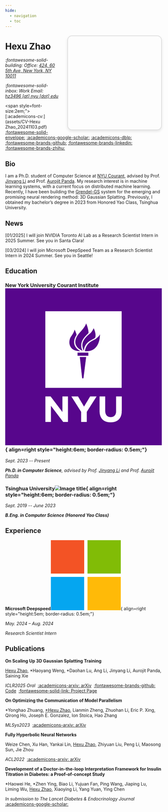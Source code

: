 ```yaml
---
hide:
  - navigation
  - toc
---
```


# Hexu Zhao

<div id="spark-viewer"></div>

<style>
#spark-viewer {
  width: 300px;
  height: 300px;
  border: 2px solid #ddd;
  border-radius: 15px;
  margin: 0 0 0 auto;
  float: right;
  margin-left: 2em;
  margin-top: -5em;
  box-shadow: 0 4px 8px rgba(0,0,0,0.1);
}

/* 手机端响应式设计 */
@media (max-width: 768px) {
  #spark-viewer {
    width: 80%;
    max-width: 300px;
    height: 250px;
    float: none;
    margin: 1em auto;
    margin-top: 0;
    display: block;
  }
}

/* 小屏手机 */
@media (max-width: 480px) {
  #spark-viewer {
    width: 90%;
    height: 200px;
  }
}
</style>

<script type="importmap">
{
  "imports": {
    "three": "https://cdnjs.cloudflare.com/ajax/libs/three.js/0.174.0/three.module.js",
    "@sparkjsdev/spark": "https://sparkjs.dev/releases/spark/0.1.8/spark.module.js"
  }
}
</script>

<script type="module">
import * as THREE from "three";
import { SplatMesh } from "@sparkjsdev/spark";

const container = document.getElementById('spark-viewer');
const scene = new THREE.Scene();
const camera = new THREE.PerspectiveCamera(60, 1, 0.1, 1000);
const renderer = new THREE.WebGLRenderer({ antialias: true, alpha: true });

// 动态设置渲染器尺寸
function updateRendererSize() {
  const width = container.offsetWidth;
  const height = container.offsetHeight;
  renderer.setSize(width, height);
  camera.aspect = width / height;
  camera.updateProjectionMatrix();
}

updateRendererSize();
renderer.setClearColor(0x000000, 0); // Transparent background
container.appendChild(renderer.domElement);

// 使用 Spark 示例中的蝴蝶模型
const splatURL = "https://sparkjs.dev/assets/splats/butterfly.spz";
const butterfly = new SplatMesh({ url: splatURL });
butterfly.quaternion.set(1, 0, 0, 0);
butterfly.position.set(0, 0, -3);
scene.add(butterfly);

// 添加基本的鼠标控制
let mouseDown = false;
let mouseX = 0;
let mouseY = 0;

container.addEventListener('mousedown', (e) => {
  mouseDown = true;
  mouseX = e.clientX;
  mouseY = e.clientY;
});

container.addEventListener('mouseup', () => {
  mouseDown = false;
});

container.addEventListener('mousemove', (e) => {
  if (mouseDown) {
    const deltaX = e.clientX - mouseX;
    const deltaY = e.clientY - mouseY;
    butterfly.rotation.y += deltaX * 0.01;
    butterfly.rotation.x += deltaY * 0.01;
    mouseX = e.clientX;
    mouseY = e.clientY;
  }
});

// 渲染循环
function animate() {
  requestAnimationFrame(animate);
  if (!mouseDown) {
    butterfly.rotation.y += 0.005; // 自动旋转
  }
  renderer.render(scene, camera);
}
animate();

// 响应式调整
window.addEventListener('resize', updateRendererSize);
</script>

*:fontawesome-solid-building: Office: [424, 60 5th Ave, New York, NY 10011](https://maps.app.goo.gl/N7m2fM5EbM3TToB79)*

*:fontawesome-solid-inbox: Work Email: [hz3496 [at] nyu [dot] edu](mailto:hz3496@nyu.edu)*


<span style=font-size:2em;">[:academicons-cv:](assets/CV-Hexu Zhao_20241103.pdf) [:fontawesome-solid-envelope:](mailto:hz3496@nyu.edu) [:academicons-google-scholar:](https://scholar.google.com/citations?hl=en&user=ylKFMAkAAAAJ) [:academicons-dblp:](https://dblp.org/pid/293/9714.html) [:fontawesome-brands-github:](https://github.com/TarzanZhao) [:fontawesome-brands-linkedin:](https://www.linkedin.com/in/hexu-zhao-203304244/) [:fontawesome-brands-zhihu:](https://www.zhihu.com/people/zhao-he-xu-61)</span>

## Bio

I am a Ph.D. student of Computer Science at [NYU Courant](https://cs.nyu.edu/home/index.html), advised by Prof. [Jinyang Li](https://jinyangli.github.io) and Prof. [Aurojit Panda](https://cs.nyu.edu/~apanda/). My research interest is in machine learning systems, with a current focus on distributed machine learning. Recently, I have been building the [Grendel-GS](https://github.com/nyu-systems/Grendel-GS) system for the emerging and promising neural rendering method: 3D Gaussian Splatting. Previously, I obtained my bachelor’s degree in 2023 from Honored Yao Class, Tsinghua University. 

## News

[01/2025] I will join NVIDIA Toronto AI Lab as a Research Scientist Intern in 2025 Summer. See you in Santa Clara!

[03/2024] I will join Microsoft DeepSpeed Team as a Research Scientist Intern in 2024 Summer. See you in Seattle!

## Education

### New York University Courant Institute![Image title](images/nyu.png){ align=right style="height:6em; border-radius: 0.5em;"}

*Sept. 2023 -- Present*

***Ph.D. in Computer Science**, advised by Prof. [Jinyang Li](https://www.news.cs.nyu.edu/~jinyang/) and Prof. [Aurojit Panda](https://cs.nyu.edu/~apanda/)*

### Tsinghua University![Image title](https://github.com/TarzanZhao/TarzanZhao.github.io/assets/45677459/cdd93597-e2c5-472f-bfb2-7e0fb20961b7){ align=right style="height:6em; border-radius: 0.5em;"}

*Sept. 2019 -- June 2023*

***B.Eng. in Computer Science (Honored Yao Class)***

## Experience

**Microsoft Deepspeed**![Image title](images/ms.png){ align=right style="height:5em; border-radius: 0.5em;"}

*May. 2024 – Aug. 2024*

*Research Scientist Intern*

## Publications

**On Scaling Up 3D Gaussian Splatting Training**

<u>Hexu Zhao</u>, \*Haoyang Weng, \*Daohan Lu, Ang Li, Jinyang Li, Aurojit Panda, Saining Xie

*ICLR2025 Oral*&nbsp;&nbsp;[:academicons-arxiv: arXiv](https://arxiv.org/abs/2406.18533)&nbsp;&nbsp;[:fontawesome-brands-github: Code](https://github.com/nyu-systems/Grendel-GS)&nbsp;&nbsp;[:fontawesome-solid-link: Project Page](https://daohanlu.github.io/scaling-up-3dgs/)

**On Optimizing the Communication of Model Parallelism**

\*Yonghao Zhuang, <u>\*Hexu Zhao</u>, Lianmin Zheng, Zhuohan Li, Eric P. Xing, Qirong Ho, Joseph E. Gonzalez, Ion Stoica, Hao Zhang

*MLSys2023*&nbsp;&nbsp;[:academicons-arxiv: arXiv](https://arxiv.org/pdf/2211.05322.pdf)&nbsp;&nbsp;

**Fully Hyperbolic Neural Networks**

Weize Chen, Xu Han, Yankai Lin, <u>Hexu Zhao</u>, Zhiyuan Liu, Peng Li, Maosong Sun, Jie Zhou

*ACL2022*&nbsp;&nbsp;[:academicons-arxiv: arXiv](https://arxiv.org/pdf/2105.14686.pdf)&nbsp;&nbsp;

**Development of a Doctor-in-the-loop Interpretation Framework for Insulin Titration in Diabetes: a Proof-of-concept Study**

\*Haowei He, \*Zhen Ying, Biao Li, Yujuan Fan, Ping Wang, Jiaping Lu, Liming Wu, <u>Hexu Zhao</u>, Xiaoying Li, Yang Yuan, Ying Chen

*In submission to The Lancet Diabetes & Endocrinology Journal*&nbsp;&nbsp; [:academicons-google-scholar:](https://scholar.google.com/citations?view_op=view_citation&hl=en&user=ylKFMAkAAAAJ&citation_for_view=ylKFMAkAAAAJ:d1gkVwhDpl0C)&nbsp;&nbsp;

